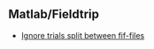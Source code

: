 ## Matlab/Fieldtrip
* [Ignore trials split between fif-files](https://github.com/natmegsweden/NatMEG_Wiki/wiki/Troubleshooting-errors-on-Compute)
